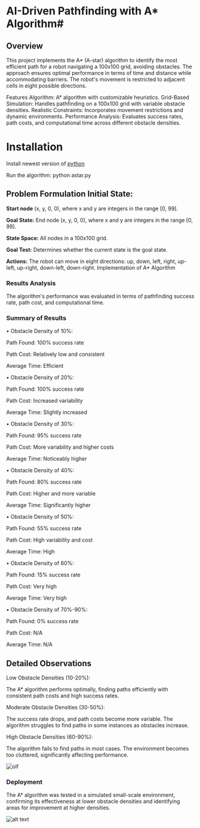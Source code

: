 # AI-Driven Pathfinding with A* Algorithm#

## Overview
This project implements the A* (A-star) algorithm to identify the most efficient path for a robot navigating a 100x100 grid, avoiding obstacles. The approach ensures optimal performance in terms of time and distance while accommodating barriers. The robot's movement is restricted to adjacent cells in eight possible directions.

Features
Algorithm: A* algorithm with customizable heuristics.
Grid-Based Simulation: Handles pathfinding on a 100x100 grid with variable obstacle densities.
Realistic Constraints: Incorporates movement restrictions and dynamic environments.
Performance Analysis: Evaluates success rates, path costs, and computational time across different obstacle densities.

# Installation
Install newest version of [python](https://www.python.org/) 

Run the algorithm:
python astar.py


## Problem Formulation Initial State:
**Start node**  (x, y, 0, 0), where x and y are integers in the range [0, 99].

**Goal State:** End node (x, y, 0, 0), where x and y are integers in the range [0, 99]. 

**State Space:** All nodes in a 100x100 grid.

**Goal Test:** Determines whether the current state is the goal state. 

**Actions:** The robot can move in eight directions: up, down, left, right, up-left, up-right, down-left, down-right. Implementation of A* Algorithm 


### Results Analysis
The algorithm's performance was evaluated in terms of pathfinding success rate, path cost, and computational time. 

### Summary of Results
•	Obstacle Density of 10%: 


Path Found: 100% success rate

Path Cost: Relatively low and consistent 

Average Time: Efficient 

•	Obstacle Density of 20%: 


Path Found: 100% success rate

Path Cost: Increased variability

Average Time: Slightly increased

•	Obstacle Density of 30%: 


Path Found: 95% success rate 

Path Cost: More variability and higher costs

Average Time: Noticeably higher

•	Obstacle Density of 40%: 


Path Found: 80% success rate 

Path Cost: Higher and more variable

Average Time: Significantly higher


•	Obstacle Density of 50%: 

Path Found: 55% success rate

Path Cost: High variability and cost 

Average Time: High 


•	Obstacle Density of 60%:

Path Found: 15% success rate 

Path Cost: Very high

Average Time: Very high 


•	Obstacle Density of 70%-90%: 

Path Found: 0% success rate 

Path Cost: N/A 

Average Time: N/A 

## Detailed Observations 

Low Obstacle Densities (10-20%):

The A* algorithm performs optimally, finding paths efficiently with consistent path costs and high success rates. 


Moderate Obstacle Densities (30-50%): 

The success rate drops, and path costs become more variable. The algorithm struggles to find paths in some instances as obstacles increase. 


High Obstacle Densities (60-90%):

The algorithm fails to find paths in most cases. The environment becomes too cluttered, significantly affecting performance.

![olf](![image](https://github.com/user-attachments/assets/f1722088-04a5-47e7-af59-39787051fe49)
)


### Deployment 
The A* algorithm was tested in a simulated small-scale environment, confirming its effectiveness at lower obstacle densities and identifying areas for improvement at higher densities.

![alt text](image.jpg)
